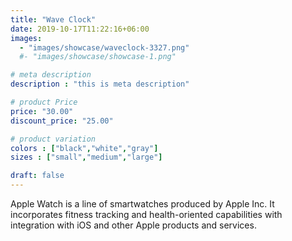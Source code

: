 ```yaml
---
title: "Wave Clock"
date: 2019-10-17T11:22:16+06:00
images:
  - "images/showcase/waveclock-3327.png"
  #- "images/showcase/showcase-1.png"

# meta description
description : "this is meta description"

# product Price
price: "30.00"
discount_price: "25.00"

# product variation
colors : ["black","white","gray"]
sizes : ["small","medium","large"]

draft: false
---
```


Apple Watch is a line of smartwatches produced by Apple Inc. It incorporates fitness tracking and health-oriented capabilities with integration with iOS and other Apple products and services.

